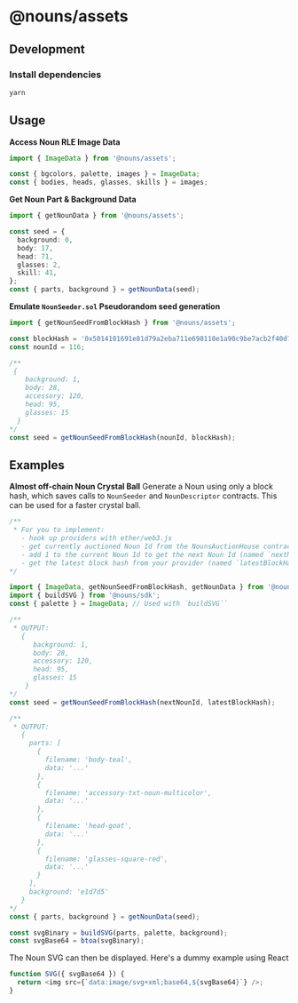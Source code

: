 # @nouns/assets

## Development

### Install dependencies

```sh
yarn
```

## Usage

**Access Noun RLE Image Data**

```ts
import { ImageData } from '@nouns/assets';

const { bgcolors, palette, images } = ImageData;
const { bodies, heads, glasses, skills } = images;
```

**Get Noun Part & Background Data**

```ts
import { getNounData } from '@nouns/assets';

const seed = {
  background: 0,
  body: 17,
  head: 71,
  glasses: 2,
  skill: 41,
};
const { parts, background } = getNounData(seed);
```

**Emulate `NounSeeder.sol` Pseudorandom seed generation**

```ts
import { getNounSeedFromBlockHash } from '@nouns/assets';

const blockHash = '0x5014101691e81d79a2eba711e698118e1a90c9be7acb2f40d7f200134ee53e01';
const nounId = 116;

/**
 {
    background: 1,
    body: 28,
    accessory: 120,
    head: 95,
    glasses: 15
  }
*/
const seed = getNounSeedFromBlockHash(nounId, blockHash);
```

## Examples

**Almost off-chain Noun Crystal Ball**
Generate a Noun using only a block hash, which saves calls to `NounSeeder` and `NounDescriptor` contracts. This can be used for a faster crystal ball.

```ts
/**
 * For you to implement:
   - hook up providers with ether/web3.js
   - get currently auctioned Noun Id from the NounsAuctionHouse contract
   - add 1 to the current Noun Id to get the next Noun Id (named `nextNounId` below)
   - get the latest block hash from your provider (named `latestBlockHash` below)
*/

import { ImageData, getNounSeedFromBlockHash, getNounData } from '@nouns/assets';
import { buildSVG } from '@nouns/sdk';
const { palette } = ImageData; // Used with `buildSVG``

/**
 * OUTPUT:
   {
      background: 1,
      body: 28,
      accessory: 120,
      head: 95,
      glasses: 15
    }
*/
const seed = getNounSeedFromBlockHash(nextNounId, latestBlockHash);

/** 
 * OUTPUT:
   {
     parts: [
       {
         filename: 'body-teal',
         data: '...'
       },
       {
         filename: 'accessory-txt-noun-multicolor',
         data: '...'
       },
       {
         filename: 'head-goat',
         data: '...'
       },
       {
         filename: 'glasses-square-red',
         data: '...'
       }
     ],
     background: 'e1d7d5'
   }
*/
const { parts, background } = getNounData(seed);

const svgBinary = buildSVG(parts, palette, background);
const svgBase64 = btoa(svgBinary);
```

The Noun SVG can then be displayed. Here's a dummy example using React

```ts
function SVG({ svgBase64 }) {
  return <img src={`data:image/svg+xml;base64,${svgBase64}`} />;
}
```
